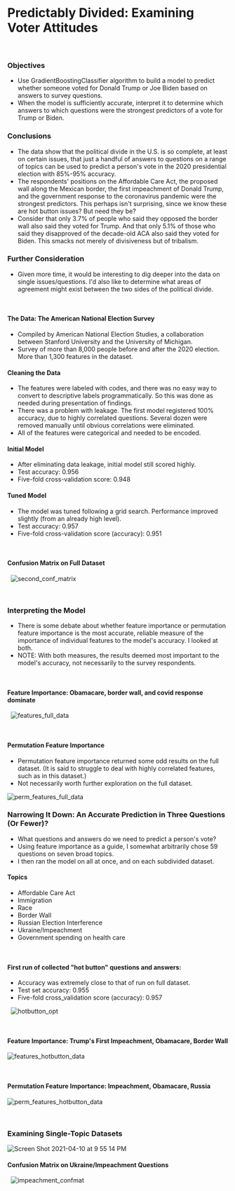 # Predictably Divided: Examining Voter Attitudes

&nbsp;

### Objectives
* Use GradientBoostingClassifier algorithm to build a model to predict whether someone voted for Donald Trump or Joe Biden based on answers to survey questions.
* When the model is sufficiently accurate, interpret it to determine which answers to which questions were the strongest predictors of a vote for Trump or Biden.

### Conclusions
* The data show that the political divide in the U.S. is so complete, at least on certain issues, that just a handful of answers to questions on a range of topics can be used to predict a person's vote in the 2020 presidential election with 85%-95% accuracy. 
* The respondents' positions on the Affordable Care Act, the proposed wall along the Mexican border, the first impeachment of Donald Trump, and the government response to the coronavirus pandemic were the strongest predictors. This perhaps isn't surprising, since we know these are hot button issues? But need they be?
* Consider that only 3.7% of people who said they opposed the border wall also said they voted for Trump. And that only 5.1% of those who said they disapproved of the decade-old ACA also said they voted for Biden. This smacks not merely of divisiveness but of tribalism. 

### Further Consideration
* Given more time, it would be interesting to dig deeper into the data on single issues/questions. I'd also like to determine what areas of agreement might exist between the two sides of the political divide. 

&nbsp;
#### The Data: The American National Election Survey 
* Compiled by American National Election Studies, a collaboration between Stanford University and the University of Michigan.
* Survey of more than 8,000 people before and after the 2020 election. More than 1,300 features in the dataset.
&nbsp;

#### Cleaning the Data
* The features were labeled with codes, and there was no easy way to convert to descriptive labels programmatically. So this was done as needed during presentation of findings. 
* There was a problem with leakage. The first model registered 100% accuracy, due to highly correlated questions. Several dozen were removed manually until obvious correlations were eliminated.
* All of the features were categorical and needed to be encoded.
&nbsp;

#### Initial Model 
* After eliminating data leakage, initial model still scored highly.
* Test 
accuracy: 0.956
* Five-fold cross-validation score: 0.948
&nbsp;
#### Tuned Model
* The model was tuned following a grid search. Performance improved slightly (from an already high level).
* Test 
accuracy: 0.957
* Five-fold cross-validation score (accuracy): 0.951


&nbsp;
#### Confusion Matrix on Full Dataset
&nbsp;
![second_conf_matrix](https://user-images.githubusercontent.com/29707241/114323812-9f452400-9aec-11eb-9dfe-f1f42166eb0f.png)


&nbsp;
### Interpreting the Model
* There is some debate about whether feature importance or permutation feature importance is the most accurate, reliable measure of the importance of individual features to the model's accuracy. I looked at both. 
* NOTE: With both measures, the results deemed most important to the model's accuracy, not necessarily to the survey respondents.
&nbsp;


&nbsp;
#### Feature Importance: Obamacare, border wall, and covid response dominate
&nbsp;
![features_full_data](https://user-images.githubusercontent.com/29707241/114324493-ed0f5b80-9aef-11eb-9fbf-34e57a78e63e.png)

&nbsp;


#### Permutation Feature Importance
* Permutation feature importance returned some odd results on the full dataset. (It is said to struggle to deal with highly correlated features, such as in this dataset.)
* Not necessarily worth further exploration on the full dataset.

![perm_features_full_data](https://user-images.githubusercontent.com/29707241/114324514-0b755700-9af0-11eb-8440-ef03d4d3bd90.png)
&nbsp;



### Narrowing It Down: An Accurate Prediction in Three Questions (Or Fewer)?
* What questions and answers do we need to predict a person's vote?
* Using feature importance as a guide, I somewhat arbitrarily chose 59 questions on seven broad topics.
* I then ran the model on all at once, and on each subdivided dataset.

#### Topics
* Affordable Care Act
* Immigration
* Race
* Border Wall
* Russian Election Interference
* Ukraine/Impeachment
* Government spending on health care


&nbsp;
#### First run of collected "hot button" questions and answers: 
* Accuracy was extremely close to that of run on full dataset.
* Test set accuracy: 0.955
* Five-fold cross_validation score (accuracy): 0.957

&nbsp;
![hotbutton_opt](https://user-images.githubusercontent.com/29707241/114325433-c3f1c980-9af5-11eb-8e02-c3fc0f95b468.png)
&nbsp;


&nbsp;
#### Feature Importance: Trump's First Impeachment, Obamacare, Border Wall

![features_hotbutton_data](https://user-images.githubusercontent.com/29707241/114324986-29908680-9af3-11eb-9a60-756c7e17648c.png)



&nbsp;
#### Permutation Feature Importance: Impeachment, Obamacare, Russia

![perm_features_hotbutton_data](https://user-images.githubusercontent.com/29707241/114325012-59d82500-9af3-11eb-8ec7-ff6af48e5b37.png)


&nbsp;
### Examining Single-Topic Datasets


![Screen Shot 2021-04-10 at 9 55 14 PM](https://user-images.githubusercontent.com/29707241/114325053-a3287480-9af3-11eb-9d1e-18bf704b5c99.png)


#### Confusion Matrix on Ukraine/Impeachment Questions
&nbsp;
![impeachment_confmat](https://user-images.githubusercontent.com/29707241/114325133-21851680-9af4-11eb-89e6-2b44ab30f89d.png)


